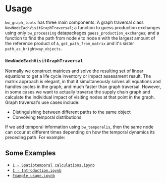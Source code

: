 # Usage

`bw_graph_tools` has three main components: A graph traversal class `NewNodeEachVisitGraphTraversal`; a function to guess production exchanges using only `bw_processing` datapackages `guess_production_exchanges`; and a function to find the path from node `A` to node `B` with the largest amount of the reference product of `A`, `get_path_from_matrix` and it's sister `path_as_brightway_objects`.

### `NewNodeEachVisitGraphTraversal`

Normally we construct matrices and solve the resulting set of linear equations to get a life cycle inventory or impact assessment result. The matrix approach is elegant, in that it simultaneously solves all equations and handles cycles in the graph, and much faster than graph traversal. However, in some cases we want to actually traverse the supply chain graph and calculate the individual impact of visiting nodes at that point in the graph. Graph traversal's use cases include:

* Distinguishing between different paths to the same object
* Convolving temporal distributions

If we add temporal information using `bw_temporalis`, then the same node can occur at different times depending on how the temporal dynamics its preceding path. For example:

## Some Examples

- [`1 - Spatiotemporal calculations.ipynb`](https://github.com/brightway-lca/from-the-ground-up/blob/327e2af95249135a71a57cfb3eb0c7d73f6e5239/spatiotemporal/1%20-%20Spatiotemporal%20calculations.ipynb#L16)
- [`1 - Introduction.ipynb`](https://github.com/brightway-lca/from-the-ground-up/blob/327e2af95249135a71a57cfb3eb0c7d73f6e5239/temporal/1%20-%20Introduction.ipynb#L215)
- [`Example usage.ipynb`](https://github.com/brightway-lca/bw_temporalis/blob/911a7729d5ac065bbae862df5c1381aa1058cf48/dev/Example%20usage.ipynb#L17)
